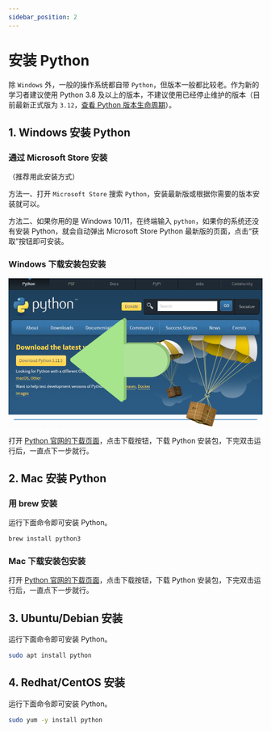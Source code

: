 ```yaml
---
sidebar_position: 2
---
```


# 安装 Python

除 `Windows` 外，一般的操作系统都自带 `Python`，但版本一般都比较老。作为新的学习者建议使用 Python 3.8 及以上的版本，不建议使用已经停止维护的版本（目前最新正式版为 `3.12`，[查看 Python 版本生命周期](https://devguide.python.org/versions/#supported-versions)）。

## 1. Windows 安装 Python

### 通过 Microsoft Store 安装

（推荐用此安装方式）

方法一、打开 `Microsoft Store` 搜索 `Python`，安装最新版或根据你需要的版本安装就可以。

方法二、如果你用的是 Windows 10/11，在终端输入 `python`，如果你的系统还没有安装 Python，就会自动弹出 Microsoft Store Python 最新版的页面，点击“获取”按钮即可安装。

### Windows 下载安装包安装

![下载](../images/download.png)

打开 [Python 官网的下载页面](https://www.python.org/downloads/)，点击下载按钮，下载 Python 安装包，下完双击运行后，一直点下一步就行。

## 2. Mac 安装 Python

### 用 brew 安装

运行下面命令即可安装 Python。

```sh
brew install python3
```

### Mac 下载安装包安装

打开 [Python 官网的下载页面](https://www.python.org/downloads/)，点击下载按钮，下载 Python 安装包，下完双击运行后，一直点下一步就行。

## 3. Ubuntu/Debian 安装

运行下面命令即可安装 Python。

```sh
sudo apt install python
```

## 4. Redhat/CentOS 安装

运行下面命令即可安装 Python。

```sh
sudo yum -y install python
```
